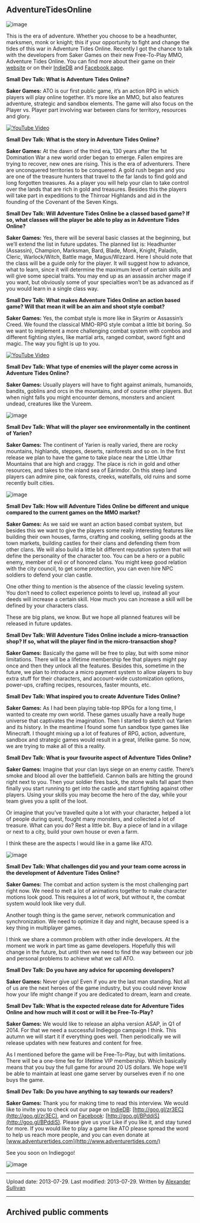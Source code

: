 ## AdventureTidesOnline

![image](src\articleArchive\authorAlexanderSullivan\2013-07-29_AdventureTidesOnline\image1.png)

This is the era of adventure. Whether you choose to be a headhunter, marksmen, monk or knight; this if your opportunity to fight and change the tides of this war in Adventure Tides Online. Recently I got the chance to talk with the developers from Saker Games on their new Free-To-Play MMO, Adventure Tides Online. You can find more about their game on their [website](http://www.adventurertides.com/) or on their [IndieDB](https://www.indiedb.com/games/adventurer-tides-online) and [Facebook page](https://www.facebook.com/SakerGames).

**Small Dev Talk: What is Adventure Tides Online?**

**Saker Games:** ATO is our first public game, it’s an action RPG in which players will play online together. It’s more like an MMO, but also features adventure, strategic and sandbox elements. The game will also focus on the Player vs. Player part involving war between clans for territory, resources and glory.

[![YouTube Video](https://img.youtube.com/vi/4kqBiqticY0/0.jpg)](https://www.youtube.com/watch?v=4kqBiqticY0)

**Small Dev Talk: What is the story in Adventure Tides Online?**

**Saker Games:** At the dawn of the third era, 130 years after the 1st Domination War a new world order began to emerge. Fallen empires are trying to recover, new ones are rising. This is the era of adventurers. There are unconquered territories to be conquered. A gold rush began and you are one of the treasure hunters that travel to the far lands to find gold and long forgotten treasures. As a player you will help your clan to take control over the lands that are rich in gold and treasures. Besides this the players will take part in expeditions to the Thirroar Highlands and aid in the founding of the Covenant of the Seven Kings.

**Small Dev Talk: Will Adventure Tides Online be a classed based game? If so, what classes will the player be able to play as in Adventure Tides Online?**

**Saker Games:** Yes, there will be several basic classes at the beginning, but we’ll extend the list in future updates. The planned list is: Headhunter (Assassin), Champion, Marksman, Bard, Blade, Monk, Knight, Paladin, Cleric, Warlock/Witch, Battle mage, Magus/Wizzard. Here I should note that the class will be a guide only for the player. It will suggest how to advance, what to learn, since it will determine the maximum level of certain skills and will give some special traits. You may end up as an assassin archer mage if you want, but obviously some of your specialties won’t be as advanced as if you would learn in a single class way.

**Small Dev Talk: What makes Adventure Tides Online an action based game? Will that mean it will be an aim and shoot style combat?**

**Saker Games:** Yes, the combat style is more like in Skyrim or Assassin’s Creed. We found the classical MMO-RPG style combat a little bit boring. So we want to implement a more challenging combat system with combos and different fighting styles, like martial arts, ranged combat, sword fight and magic. The way you fight is up to you.

[![YouTube Video](https://img.youtube.com/vi/4rdulKs-kio/0.jpg)](https://www.youtube.com/watch?v=4rdulKs-kio)

**Small Dev Talk: What type of enemies will the player come across in Adventure Tides Online?**

**Saker Games:** Usually players will have to fight against animals, humanoids, bandits, goblins and orcs in the mountains, and of course other players. But when night falls you might encounter demons, monsters and ancient undead, creatures like the Vureem.

![image](src\articleArchive\authorAlexanderSullivan\2013-07-29_AdventureTidesOnline\image2.png)

**Small Dev Talk: What will the player see environmentally in the continent of Yarien?**

**Saker Games:** The continent of Yarien is really varied, there are rocky mountains, highlands, steppes, deserts, rainforests and so on. In the first release we plan to have the game to take place near the Little Uthar Mountains that are high and craggy. The place is rich in gold and other resources, and takes to the inland sea of Eárimdor. On this steep land players can admire pine, oak forests, creeks, watelfalls, old ruins and some recently built cities.

![image](src\articleArchive\authorAlexanderSullivan\2013-07-29_AdventureTidesOnline\image3.png)

**Small Dev Talk: How will Adventure Tides Online be different and unique compared to the current games on the MMO market?**

**Saker Games:** As we said we want an action based combat system, but besides this we want to give the players some really interesting features like building their own houses, farms, crafting and cooking, selling goods at the town markets, building castles for their clans and defending them from other clans. We will also build a little bit different reputation system that will define the personality of the character too. You can be a hero or a public enemy, member of evil or of honored clans. You might keep good relation with the city council, to get some protection, you can even hire NPC soldiers to defend your clan castle.

One other thing to mention is the absence of the classic leveling system. You don’t need to collect experience points to level up, instead all your deeds will increase a certain skill. How much you can increase a skill will be defined by your characters class.

These are big plans, we know. But we hope all planned features will be released in future updates.

**Small Dev Talk: Will Adventure Tides Online include a micro-transaction shop? If so, what will the player find in the micro-transaction shop?**

**Saker Games:** Basically the game will be free to play, but with some minor limitations. There will be a lifetime membership fee that players might pay once and then they unlock all the features. Besides this, sometime in the future, we plan to introduce a micro payment system to allow players to buy extra stuff for their characters, and account-wide customization options, power-ups, crafting recipes, resources, faster mounts, etc.

**Small Dev Talk: What inspired you to create Adventure Tides Online?**

**Saker Games:** As I had been playing table-top RPGs for a long time, I wanted to create my own world. These games usually have a really huge universe that captivates the imagination. Then I started to sketch out Yarien and its history. In the meantime I found some fun sandbox type games like Minecraft. I thought mixing up a lot of features of RPG, action, adventure, sandbox and strategic games would result in a great, lifelike game. So now, we are trying to make all of this a reality.

**Small Dev Talk: What is your favourite aspect of Adventure Tides Online?**

**Saker Games:** Imagine that your clan lays siege on an enemy castle. There’s smoke and blood all over the battlefield. Cannon balls are hitting the ground right next to you. Then your soldier fires back, the stone walls fall apart then finally you start running to get into the castle and start fighting against other players. Using your skills you may become the hero of the day, while your team gives you a split of the loot.

Or imagine that you’ve travelled quite a lot with your character, helped a lot of people during quest, fought many monsters, and collected a lot of treasure. What can you do? Rest a little bit. Buy a piece of land in a village or next to a city, build your own house or even a farm. 

I think these are the aspects I would like in a game like ATO. 

![image](src\articleArchive\authorAlexanderSullivan\2013-07-29_AdventureTidesOnline\image4.png)

**Small Dev Talk: What challenges did you and your team come across in the development of Adventure Tides Online?**

**Saker Games:** The combat and action system is the most challenging part right now. We need to melt a lot of animations together to make character motions look good. This requires a lot of work, but without it, the combat system would look like very dull.

Another tough thing is the game server, network communication and synchronization. We need to optimize it day and night, because speed is a key thing in multiplayer games.

I think we share a common problem with other indie developers. At the moment we work in part time as game developers. Hopefully this will change in the future, but until then we need to find the way between our job and personal problems to achieve what we call ATO.

**Small Dev Talk: Do you have any advice for upcoming developers?**

**Saker Games:** Never give up! Even if you are the last man standing. Not all of us are the next heroes of the game industry, but you could never know how your life might change if you are dedicated to dream, learn and create.

**Small Dev Talk: What is the expected release date for Adventure Tides Online and how much will it cost or will it be Free-To-Play?**

**Saker Games:** We would like to release an alpha version ASAP, in Q1 of 2014. For that we need a successful Indiegogo campaign I think. This autumn we will start it if everything goes well. Then periodically we will release updates with new features and content for free.

As I mentioned before the game will be Free-To-Play, but with limitations. There will be a one-time fee for lifetime VIP membership. Which basically means that you buy the full game for around 20 US dollars. We hope we’ll be able to maintain at least one game server by ourselves even if no one buys the game.

**Small Dev Talk: Do you have anything to say towards our readers?**

**Saker Games:** Thank you for making time to read this interview. We would like to invite you to check out our page on [IndieDB](https://www.indiedb.com/games/adventurer-tides-online): [http://goo.gl/zr3EC](http://goo.gl/zr3EC), and on [Facebook](https://www.facebook.com/SakerGames): [http://goo.gl/BPddiS](http://goo.gl/BPddiS). Please give us your Like if you like it, and stay tuned for more. If you would like to play a game like ATO please spread the word to help us reach more people, and you can even donate at [www.adventurertides.com](http://www.adventurertides.com/)

See you soon on Indiegogo!

![image](src\articleArchive\authorAlexanderSullivan\2013-07-29_AdventureTidesOnline\image5.png)

----
Upload date: 2013-07-29. Last modified: 2013-07-29. Written by [Alexander Sullivan](https://twitter.com/AlexJSully)

-----
## Archived public comments
